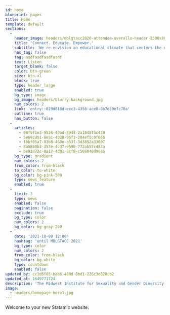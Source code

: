 ```yaml
---
id: home
blueprint: pages
title: Home
template: default
sections:
  -
    header_image: headers/mblgtacc2020-attendee-overalls-header-2500x800.jpg
    title: 'Connect. Educate. Empower.'
    subtitle: 'We re-envision an educational climate that centers the needs and experiences of systemically disadvantaged students and affirms and encourages sexuality and gender diversity.'
    has_tag: false
    tag: asdfasdfasdfasdf
    text: Listen
    target_blank: false
    color: btn-green
    size: btn-xl
    block: true
    type: header_large
    enabled: true
    bg_type: image
    bg_image: headers/blurry-background.jpg
    num_colors: 2
    link: 'entry::029d818d-ecc3-4356-ace8-0b7d39e7c70a'
    outline: true
    has_button: false
  -
    articles:
      - 00f9f1e3-9526-40ad-8944-2a1848f5c430
      - 5e692d51-8e51-4028-95f3-284ef5c0f66b
      - fbbf05a7-83b8-469e-a53f-3d3852a33007
      - 8a5860b3-353e-4cd7-9590-772ab57c483a
      - be93d72c-8a17-4d01-8cf9-c50a040d98e5
    bg_type: gradient
    num_colors: 2
    from_color: from-black
    to_color: to-white
    bg_color: bg-pink-500
    type: news_feature
    enabled: true
  -
    limit: 3
    type: news
    enabled: false
    pagination: false
    exclude: true
    bg_type: color
    num_colors: 2
    bg_color: bg-gray-200
  -
    date: '2021-10-08 12:00'
    hashtag: 'until MBLGTACC 2021'
    bg_type: color
    num_colors: 2
    from_color: from-black
    bg_color: bg-white
    type: countdown
    enabled: false
updated_by: cc1d6f85-bab6-480d-8bd1-226c3d628cb2
updated_at: 1649771724
description: 'The Midwest Institute for Sexuality and Gender Diversity re-envisions a culture of higher education where the needs and experiences of systematically disadvantaged students are centered and the diverse experiences across the spectrums of sexuality and gender are celebrated.'
image:
  - headers/homepage-hero1.jpg
---
```

Welcome to your new Statamic website.
